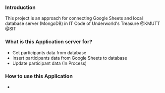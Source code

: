 ### Introduction
This project is an approach for connecting Google Sheets and local database server (MongoDB) in IT Code of Underworld's Treasure @KMUTT @SIT

### What is this Application server for?
- Get participants data from database
- Insert participants data from Google Sheets to database
- Update participant data (In Process)

### How to use this Application
- 